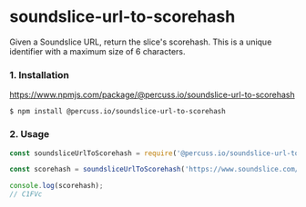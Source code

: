 # soundslice-url-to-scorehash

Given a Soundslice URL, return the slice's scorehash. This is a unique identifier with a maximum size of 6 characters.

### 1. Installation

https://www.npmjs.com/package/@percuss.io/soundslice-url-to-scorehash

```shell
$ npm install @percuss.io/soundslice-url-to-scorehash
```

### 2. Usage

```javascript
const soundsliceUrlToScorehash = require('@percuss.io/soundslice-url-to-scorehash');

const scorehash = soundsliceUrlToScorehash('https://www.soundslice.com/slices/C1FVc/');

console.log(scorehash);
// C1FVc
```
